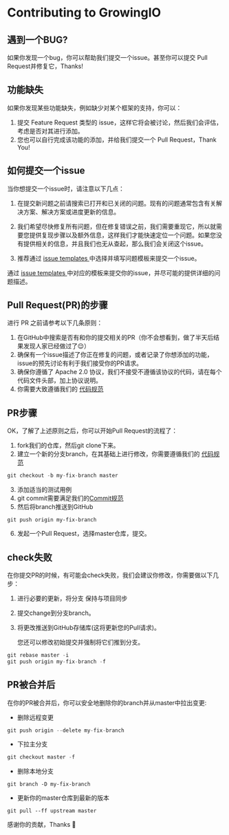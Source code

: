 

# Contributing to GrowingIO

## 遇到一个BUG?

如果你发现一个bug，你可以帮助我们提交一个issue。甚至你可以提交 Pull Request并修复它，Thanks!

## 功能缺失

如果你发现某些功能缺失，例如缺少对某个框架的支持，你可以：

1. 提交 Feature Request 类型的 issue，这样它将会被讨论，然后我们会评估，考虑是否对其进行添加。
2. 您也可以自行完成该功能的添加，并给我们提交一个 Pull Request，Thank You!

## 如何提交一个issue

当你想提交一个issue时，请注意以下几点：

1. 在提交新问题之前请搜索已打开和已关闭的问题。现有的问题通常包含有关解决方案、解决方案或进度更新的信息。

2. 我们希望尽快修复所有问题，但在修复错误之前，我们需要重现它，所以就需要您提供复现步骤以及额外信息，这样我们才能快速定位一个问题。如果您没有提供相关的信息，并且我们也无从查起，那么我们会关闭这个issue。
3. 推荐通过 [ issue templates ](https://github.com/CaicaiNo/HCPush/issues/new/choose)中选择并填写问题模板来提交一个issue。

通过 [ issue templates ](https://github.com/angular/angular/issues/new/choose) 中对应的模板来提交你的issue，并尽可能的提供详细的问题描述。

## Pull Request(PR)的步骤

进行 PR 之前请参考以下几条原则：

1. 在GitHub中搜索是否有和你的提交相关的PR（你不会想看到，做了半天后结果发现人家已经做过了😌）
2. 确保有一个issue描述了你正在修复的问题，或者记录了你想添加的功能，issue的预先讨论有利于我们接受你的PR请求。
3. 确保你遵循了 Apache 2.0 协议，我们不接受不遵循该协议的代码，请在每个代码文件头部，加上协议说明。
4. 你需要大致遵循我们的 [代码规范](https://github.com/CaicaiNo/HCPush/blob/master/DEVELOPERS.md#coderules) 

## PR步骤

OK，了解了上述原则之后，你可以开始Pull Request的流程了：

1. fork我们的仓库，然后git clone下来。
2. 建立一个新的分支branch，在其基础上进行修改，你需要遵循我们的 [代码规范](https://github.com/CaicaiNo/HCPush/blob/master/DEVELOPERS.md#coderules) 

```c
git checkout -b my-fix-branch master
```

3. 添加适当的测试用例
4. git commit需要满足我们的[Commit规范](https://github.com/CaicaiNo/HCPush/blob/master/DEVELOPERS.md#commit)
5. 然后将branch推送到GitHub

```
git push origin my-fix-branch
```

6. 发起一个Pull Request，选择master仓库，提交。

## check失败

在你提交PR的时候，有可能会check失败，我们会建议你修改，你需要做以下几步：

1. 进行必要的更新，将分支 保持与项目同步

2. 提交change到分支branch。

3. 将更改推送到GitHub存储库(这将更新您的Pull请求)。

   您还可以修改初始提交并强制将它们推到分支。	

```c
git rebase master -i
git push origin my-fix-branch -f
```

## PR被合并后

在你的PR被合并后，你可以安全地删除你的branch并从master中拉出变更:

- 删除远程变更

```c
git push origin --delete my-fix-branch
```

- 下拉主分支

```c
git checkout master -f
```

- 删除本地分支

```
git branch -D my-fix-branch
```

- 更新你的master仓库到最新的版本

```
git pull --ff upstream master
```



感谢你的贡献，Thanks 🌹

